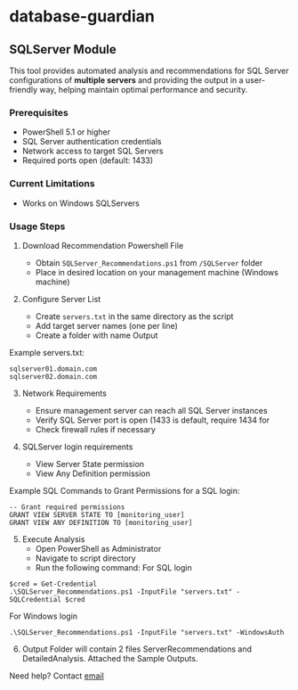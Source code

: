 # database-guardian

## SQLServer Module

This tool provides automated analysis and recommendations for SQL Server configurations of **multiple servers** and providing the output in a user-friendly way, helping maintain optimal performance and security.

### Prerequisites
- PowerShell 5.1 or higher
- SQL Server authentication credentials
- Network access to target SQL Servers
- Required ports open (default: 1433)


### Current Limitations
- Works on Windows SQLServers

### Usage Steps

1. Download Recommendation Powershell File
   - Obtain `SQLServer_Recommendations.ps1` from `/SQLServer` folder
   - Place in desired location on your management machine (Windows machine)

2. Configure Server List
   - Create `servers.txt` in the same directory as the script
   - Add target server names (one per line)
   - Create a folder with name Output

Example servers.txt:
```
sqlserver01.domain.com
sqlserver02.domain.com
```
3. Network Requirements
   - Ensure management server can reach all SQL Server instances
   - Verify SQL Server port is open (1433 is default, require 1434 for 
   - Check firewall rules if necessary

4. SQLServer login requirements
  
   - View Server State permission
   - View Any Definition permission

Example SQL Commands to Grant Permissions for a SQL login:
```
-- Grant required permissions
GRANT VIEW SERVER STATE TO [monitoring_user]
GRANT VIEW ANY DEFINITION TO [monitoring_user]
```
5. Execute Analysis
   - Open PowerShell as Administrator
   - Navigate to script directory
   - Run the following command:
For SQL login

```
$cred = Get-Credential
.\SQLServer_Recommendations.ps1 -InputFile "servers.txt" -SQLCredential $cred
```
For Windows login

```
.\SQLServer_Recommendations.ps1 -InputFile "servers.txt" -WindowsAuth
```

6. Output Folder will contain 2 files ServerRecommendations and DetailedAnalysis. Attached the Sample Outputs.

Need help? Contact [email](kedaryarlapati@gmail.com)
